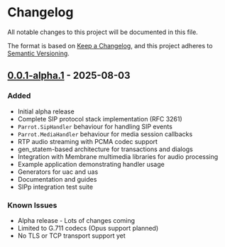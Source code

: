 # Changelog

All notable changes to this project will be documented in this file.

The format is based on [Keep a Changelog](https://keepachangelog.com/en/1.0.0/),
and this project adheres to [Semantic Versioning](https://semver.org/spec/v2.0.0.html).

## [0.0.1-alpha.1] - 2025-08-03

### Added
- Initial alpha release
- Complete SIP protocol stack implementation (RFC 3261)
- `Parrot.SipHandler` behaviour for handling SIP events
- `Parrot.MediaHandler` behaviour for media session callbacks
- RTP audio streaming with PCMA codec support
- gen_statem-based architecture for transactions and dialogs
- Integration with Membrane multimedia libraries for audio processing
- Example application demonstrating handler usage
- Generators for uac and uas
- Documentation and guides
- SIPp integration test suite

### Known Issues
- Alpha release - Lots of changes coming
- Limited to G.711 codecs (Opus support planned)
- No TLS or TCP transport support yet

[0.0.1-alpha.1]: https://github.com/byoungdale/parrot/releases/tag/v0.0.1-alpha.1
